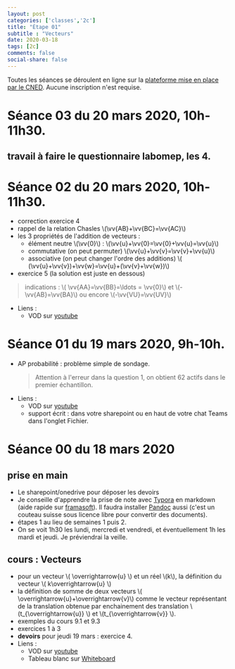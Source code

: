 ```yaml
---
layout: post 
categories: ['classes','2c']
title: "Étape 01"
subtitle : "Vecteurs"
date: 2020-03-18
tags: [2c]
comments: false
social-share: false
---
```

Toutes les séances se déroulent en ligne sur la [plateforme mise en place par le CNED](https://eu.bbcollab.com/guest/440d3eb8417a4beca73b2be705cbd574). Aucune inscription n'est requise.

# Séance 03 du 20 mars 2020, 10h-11h30.
**travail à faire** le questionnaire labomep, les 4.
-

# Séance 02 du 20 mars 2020, 10h-11h30.
- correction exercice 4
- rappel de la relation Chasles \\(\vv{AB}+\vv{BC}=\vv{AC}\\)
- les 3 propriétés de l'addition de vecteurs :
	-   élément neutre \\(\vv{0}\\) : \\(\vv{u}+\vv{0}=\vv{0}+\vv{u}=\vv{u}\\)
	-   commutative (on peut permuter)  \\(\vv{u}+\vv{v}=\vv{v}+\vv{u}\\)
	-   associative (on peut changer l'ordre des additions)  \\( (\vv{u}+\vv{v})+\vv{w}=\vv{u}+(\vv{v}+\vv{w})\\)
- exercice 5 (la solution est juste en dessous)
>  indications : \\( \vv{AA}=\vv{BB}=\ldots = \vv{0}\\) et  \\(-\vv{AB}=\vv{BA}\\) ou encore  \\(-\vv{VU}=\vv{UV}\\) 
- Liens :
	- VOD sur [youtube](https://youtu.be/IVaqpkiiRqw)  
	
# Séance 01 du 19 mars 2020, 9h-10h.
- AP probabilité : problème simple de sondage.
	> Attention à l'erreur dans la question 1, on obtient 62 actifs dans le premier échantillon. 
- Liens :
	- VOD sur [youtube](https://youtu.be/dV5QTAhqT4U) 
	- support écrit : dans votre sharepoint ou en haut de votre chat Teams dans l'onglet Fichier.

# Séance 00 du 18 mars 2020

## prise en main
- Le sharepoint/onedrive pour déposer les devoirs
- Je conseille d'apprendre la prise de note avec [Typora](https://typora.io/#download) en markdown (aide rapide sur [framasoft](https://docs.framasoft.org/fr/grav/markdown.html)). Il faudra installer [Pandoc](https://pandoc.org/installing.html) aussi (c'est un couteau suisse sous licence libre pour convertir des documents). 
- étapes 1 au lieu de semaines 1 puis 2. 
- On se voit 1h30 les lundi, mercredi et vendredi, et éventuellement 1h les mardi et jeudi. Je préviendrai la veille.
 

## cours : Vecteurs
- pour un vecteur \\( \overrightarrow{u} \\) et un réel \\(k\\), la définition du vecteur  \\( k\overrightarrow{u} \\)
- la définition de somme de deux vecteurs \\( \overrightarrow{u}+\overrightarrow{v}\\) comme le vecteur représentant de la translation obtenue par enchainement des translation \\(t_{\overrightarrow{u}} \\) et \\(t_{\overrightarrow{v}} \\).
- exemples du cours 9.1 et 9.3
- exercices 1 à 3
- **devoirs** pour jeudi 19 mars : exercice 4.
- Liens : 
	- VOD sur [youtube](https://youtu.be/7IKx-MsaMS4) 
	- Tableau blanc sur [Whiteboard](https://wbd.ms/share/v2/aHR0cHM6Ly93aGl0ZWJvYXJkLm1pY3Jvc29mdC5jb20vYXBpL3YxLjAvd2hpdGVib2FyZHMvcmVkZWVtLzk3MTVlNDVkNTBhZDQyMTk4NjM3ZjQ2ZGU1ZjZhYTRjXzU3ZmUzZWY2LTAxZmYtNDEzNS1iMTYzLWJhOTBjOGU2YzE3OQ==)


